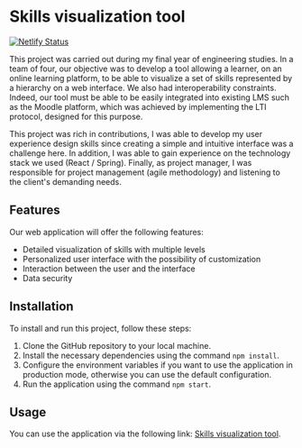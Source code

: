 # Skills visualization tool
[![Netlify Status](https://api.netlify.com/api/v1/badges/50092e54-fa99-4760-9903-847fe1abbfde/deploy-status)](https://app.netlify.com/sites/skills-vizualisation-tool/deploys)

This project was carried out during my final year of engineering studies. In a team of four, our objective was to develop a tool allowing a learner, on an online learning platform, to be able to visualize a set of skills represented by a hierarchy on a web interface. We also had interoperability constraints. Indeed, our tool must be able to be easily integrated into existing LMS such as the Moodle platform, which was achieved by implementing the LTI protocol, designed for this purpose.

This project was rich in contributions, I was able to develop my user experience design skills since creating a simple and intuitive interface was a challenge here. In addition, I was able to gain experience on the technology stack we used (React / Spring). Finally, as project manager, I was responsible for project management (agile methodology) and listening to the client's demanding needs.

## Features

Our web application will offer the following features:

- Detailed visualization of skills with multiple levels
- Personalized user interface with the possibility of customization
- Interaction between the user and the interface
- Data security

## Installation

To install and run this project, follow these steps:

1. Clone the GitHub repository to your local machine.
2. Install the necessary dependencies using the command `npm install`.
3. Configure the environment variables if you want to use the application in production mode, otherwise you can use the default configuration.
4. Run the application using the command `npm start`.

## Usage 

You can use the application via the following link: [Skills visualization tool](https://skills-visualization-tool.netlify.app/). 
